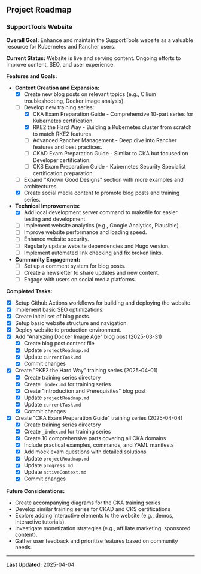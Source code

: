 ## Project Roadmap

### SupportTools Website

**Overall Goal:** Enhance and maintain the SupportTools website as a valuable resource for Kubernetes and Rancher users.

**Current Status:** Website is live and serving content. Ongoing efforts to improve content, SEO, and user experience.

**Features and Goals:**

*   **Content Creation and Expansion:**
    *   [x]  Create new blog posts on relevant topics (e.g., Cilium troubleshooting, Docker image analysis).
    *   [ ]  Develop new training series:
        *   [x]  CKA Exam Preparation Guide - Comprehensive 10-part series for Kubernetes certification.
        *   [x]  RKE2 the Hard Way - Building a Kubernetes cluster from scratch to match RKE2 features.
        *   [ ]  Advanced Rancher Management - Deep dive into Rancher features and best practices.
        *   [ ]  CKAD Exam Preparation Guide - Similar to CKA but focused on Developer certification.
        *   [ ]  CKS Exam Preparation Guide - Kubernetes Security Specialist certification preparation.
    *   [ ]  Expand "Known Good Designs" section with more examples and architectures.
    *   [x]  Create social media content to promote blog posts and training series.

*   **Technical Improvements:**
    *   [x]  Add local development server command to makefile for easier testing and development.
    *   [ ]  Implement website analytics (e.g., Google Analytics, Plausible).
    *   [ ]  Improve website performance and loading speed.
    *   [ ]  Enhance website security.
    *   [ ]  Regularly update website dependencies and Hugo version.
    *   [ ]  Implement automated link checking and fix broken links.

*   **Community Engagement:**
    *   [ ]  Set up a comment system for blog posts.
    *   [ ]  Create a newsletter to share updates and new content.
    *   [ ]  Engage with users on social media platforms.

**Completed Tasks:**

*   [x]  Setup Github Actions workflows for building and deploying the website.
*   [x]  Implement basic SEO optimizations.
*   [x]  Create initial set of blog posts.
*   [x]  Setup basic website structure and navigation.
*   [x]  Deploy website to production environment.
*   [x]  Add "Analyzing Docker Image Age" blog post (2025-03-31)
    *   [x] Create blog post content file
    *   [x] Update `projectRoadmap.md`
    *   [x] Update `currentTask.md`
    *   [x] Commit changes
*   [x]  Create "RKE2 the Hard Way" training series (2025-04-01)
    *   [x] Create training series directory
    *   [x] Create `_index.md` for training series
    *   [x] Create "Introduction and Prerequisites" blog post
    *   [x] Update `projectRoadmap.md`
    *   [x] Update `currentTask.md`
    *   [x] Commit changes
*   [x]  Create "CKA Exam Preparation Guide" training series (2025-04-04)
    *   [x] Create training series directory
    *   [x] Create `_index.md` for training series
    *   [x] Create 10 comprehensive parts covering all CKA domains
    *   [x] Include practical examples, commands, and YAML manifests
    *   [x] Add mock exam questions with detailed solutions
    *   [x] Update `projectRoadmap.md`
    *   [x] Update `progress.md`
    *   [x] Update `activeContext.md`
    *   [x] Commit changes

**Future Considerations:**

*   Create accompanying diagrams for the CKA training series
*   Develop similar training series for CKAD and CKS certifications
*   Explore adding interactive elements to the website (e.g., demos, interactive tutorials).
*   Investigate monetization strategies (e.g., affiliate marketing, sponsored content).
*   Gather user feedback and prioritize features based on community needs.

---
**Last Updated:** 2025-04-04
